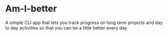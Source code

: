 # Am-I-better
A simple CLI app that lets you track progress on long term projects and day to day activities so that you can be a little better every day
